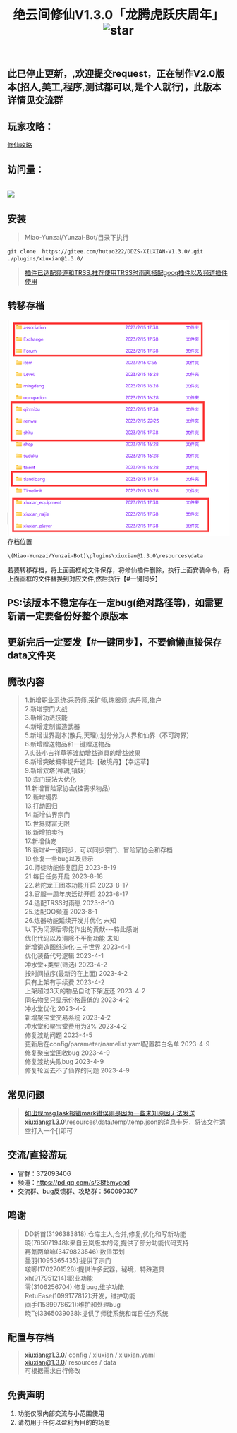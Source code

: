<div align="center">
<br>
<h1>绝云间修仙V1.3.0「龙腾虎跃庆周年」
<img src='https://gitee.com/hutao222/DDZS-XIUXIAN-V1.3.0/badge/star.svg?theme=dark'  alt='star'></img>
</h1>
</br>
</div> 

## 此已停止更新，,欢迎提交request，正在制作V2.0版本(招人,美工,程序,测试都可以,是个人就行)，此版本详情见交流群
## 玩家攻略：
[修仙攻略](https://docs.qq.com/doc/DY25pbVlEakJaaW1u)  
## 访问量：        
<br><img src="https://count.getloli.com/get/@:DDZS-XIUXIAN-V1.2.4?theme=rule34" /> <br>       
## 安装      

> Miao-Yunzai/Yunzai-Bot/目录下执行  
```
git clone  https://gitee.com/hutao222/DDZS-XIUXIAN-V1.3.0/.git ./plugins/xiuxian@1.3.0/

```           
> [插件已适配频道和TRSS,推荐使用TRSS时雨崽搭配gocq插件以及频道插件使用](https://gitee.com/TimeRainStarSky/Yunzai)
## 转移存档            
![转移存档](pic/photo4.jpg)     
存档位置  
```
\(Miao-Yunzai/Yunzai-Bot)\plugins\xiuxian@1.3.0\resources\data
```      
若要转移存档，将上面画框的文件保存，将修仙插件删除，执行上面安装命令，将上面画框的文件替换到对应文件,然后执行【#一键同步】 

## PS:该版本不稳定存在一定bug(绝对路径等)，如需更新请一定要备份好整个原版本
## 更新完后一定要发【#一键同步】，不要偷懒直接保存data文件夹
## 魔改内容  
> 1.新增职业系统:采药师,采矿师,炼器师,炼丹师,猎户     
> 2.新增宗门大战    
> 3.新增功法技能     
> 4.新增定制锻造武器     
> 5.新增世界副本(散兵,天理),划分分为人界和仙界（不可跨界）     
> 6.新增赠送物品和一键赠送物品     
> 7.实装小吉祥草等渡劫增益道具的增益效果     
> 8.新增突破概率提升道具:【破境丹】【幸运草】     
> 9.新增双塔(神魂,镇妖)     
> 10.宗门玩法大优化     
> 11.新增冒险家协会(挂需求物品)     
> 12.新增境界     
> 13.打劫回归     
> 14.新增仙界宗门     
> 15.世界财富无限     
> 16.新增拍卖行    
> 17.新增仙宠    
> 18.新增#一键同步，可以同步宗门、冒险家协会和存档    
> 19.修复一些bug以及显示  
> 20.师徒功能修复回归 2023-8-19     
> 21.每日任务开启 2023-8-18     
> 22.若陀龙王团本功能开启 2023-8-17     
> 23.官服一周年庆活动开启 2023-8-17     
> 24.适配TRSS时雨崽 2023-8-10     
> 25.适配QQ频道 2023-8-1     
> 26.炼器功能延续开发并优化 未知     
> 以下为闭源后零佬作出的贡献---特此感谢     
> 优化代码以及清除不平衡功能 未知     
> 新增锻造图纸造化·三千世界 2023-4-1     
> 优化装备代号逻辑 2023-4-1     
> 冲水堂+类型(筛选) 2023-4-2     
> 按时间排序(最新的在上面) 2023-4-2     
> 只有上架有手续费 2023-4-2     
> 上架超过3天的物品自动下架返还 2023-4-2     
> 同名物品只显示价格最低的 2023-4-2     
> 冲水堂优化 2023-4-2     
> 新增聚宝堂交易系统 2023-4-2     
> 冲水堂和聚宝堂费用为3% 2023-4-2      
> 修复渡劫问题 2023-4-5     
> 更新后在config/parameter/namelist.yaml配置群白名单 2023-4-9     
> 修复聚宝堂回收bug 2023-4-9     
> 修复渡劫失败bug 2023-4-9     
> 修复轮回去不了仙界的问题 2023-4-9     
## 常见问题
>如出现msgTask报错mark错误则是因为一些未知原因无法发送xiuxian@1.3.0\resources\data\temp\temp.json的消息卡死，将该文件清空打入一个[]即可
## 交流/直接游玩      
- 官群：372093406     
- 频道：https://pd.qq.com/s/38f5mycqd 
- 交流群、bug反馈群、攻略群：560090307 
## 鸣谢
> DD斩首(3196383818):仓库主人,合并,修复,优化和写新功能   
> 晓(765071948):来自云岚版本的佬,提供了部分功能代码支持   
> 再氪两单嘛(3479823546):数值策划      
> 墨羽(1095365435):提供了宗门     
> 啵唧(1702701528):提供许多武器，秘境，特殊道具     
> xh(917951214):职业功能   
> 零(3106256704):修复bug,维护功能  
> RetuEase(1099177812):开发，维护功能   
> 画手(1589978621):维护和处理bug  
> 晓飞(3365039038):提供了师徒系统和每日任务系统  
## 配置与存档   
> xiuxian@1.3.0/ config / xiuxian / xiuxian.yaml       
> xiuxian@1.3.0/ resources / data          
>可根据需求自行修改     
## 免责声明       
1. 功能仅限内部交流与小范围使用       
2. 请勿用于任何以盈利为目的的场景      